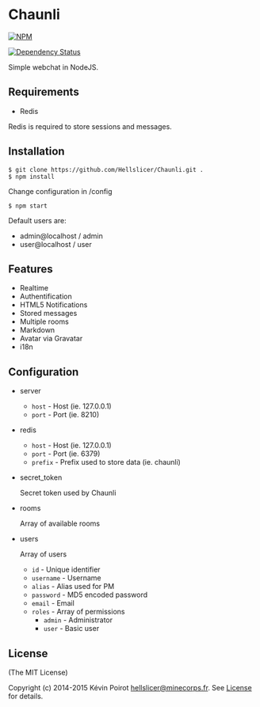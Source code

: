 Chaunli
=======
[![NPM](https://nodei.co/npm/chaunli.png?downloads=true)](https://nodei.co/npm/chaunli/)

[![Dependency Status](https://david-dm.org/hellslicer/chaunli.png)](https://david-dm.org/hellslicer/chaunli)

Simple webchat in NodeJS.

## Requirements

* Redis

Redis is required to store sessions and messages.

## Installation

```
$ git clone https://github.com/Hellslicer/Chaunli.git .
$ npm install
```

Change configuration in /config

```
$ npm start
```

Default users are:
- admin@localhost / admin
- user@localhost / user

## Features

* Realtime
* Authentification
* HTML5 Notifications
* Stored messages
* Multiple rooms
* Markdown
* Avatar via Gravatar
* i18n

## Configuration

* server

  * `host` - Host (ie. 127.0.0.1)
  * `port` - Port (ie. 8210)

* redis

  * `host` - Host (ie. 127.0.0.1)
  * `port` - Port (ie. 6379)
  * `prefix` - Prefix used to store data (ie. chaunli)

* secret_token

  Secret token used by Chaunli

* rooms

  Array of available rooms

* users

  Array of users

  * `id` - Unique identifier
  * `username` - Username
  * `alias` - Alias used for PM
  * `password` - MD5 encoded password
  * `email` - Email
  * `roles` - Array of permissions
    * `admin` - Administrator
    * `user` - Basic user

## License

(The MIT License)

Copyright (c) 2014-2015 Kévin Poirot <hellslicer@minecorps.fr>. See [License](https://github.com/hellslicer/chaunli/blob/master/LICENSE) for details.
